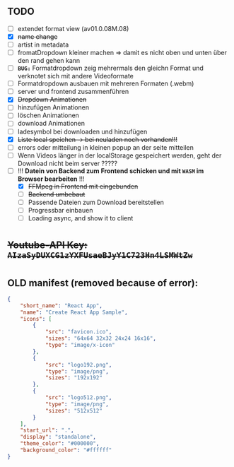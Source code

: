 ## **TODO**

- [ ] extendet format view (av01.0.08M.08)
- [x] ~~name change~~
- [ ] artist in metadata
- [ ] fromatDropdown kleiner machen => damit es nicht oben und unten über den rand gehen kann
- [ ] **`BUG:`** Formatdropdown zeig mehrermals den gleichn Format und verknotet sich mit andere Videoformate
- [ ] Formatdropdown ausbauen mit mehreren Formaten (.webm)
- [ ] server und frontend zusammenführen
- [x] ~~Dropdown Animationen~~
- [ ] hinzufügen Animationen
- [ ] löschen Animationen
- [ ] download Animationen
- [ ] ladesymbol bei downloaden und hinzufügen
- [x] ~~Liste local speichen -> bei neuladen noch vorhanden!!!~~
- [ ] errors oder mitteilung in kleinen popup an der seite mitteilen
- [ ] Wenn Videos länger in der localStorage gespeichert werden, geht der Download nicht beim server ?????
- [ ] !!! **Datein von Backend zum Frontend schicken und mit `WASM` im Browser bearbeiten** !!!
  - [x] ~~FFMpeg in Frontend mit eingebunden~~
  - [ ] ~~Backend umbebaut~~
  - [ ] Passende Dateien zum Download bereitstellen
  - [ ] Progressbar einbauen
  - [ ] Loading async, and show it to client

#

## ~~**Youtube-API Key:** `AIzaSyDUXCG1zYXFUsaeBJyY1C723Hn4LSMWtZw`~~

#

## **OLD manifest (removed because of error):**

```JSON
{
    "short_name": "React App",
    "name": "Create React App Sample",
    "icons": [
        {
            "src": "favicon.ico",
            "sizes": "64x64 32x32 24x24 16x16",
            "type": "image/x-icon"
        },
        {
            "src": "logo192.png",
            "type": "image/png",
            "sizes": "192x192"
        },
        {
            "src": "logo512.png",
            "type": "image/png",
            "sizes": "512x512"
        }
    ],
    "start_url": ".",
    "display": "standalone",
    "theme_color": "#000000",
    "background_color": "#ffffff"
}
```

#

